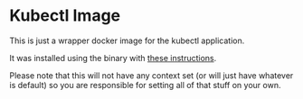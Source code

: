 # Kubectl Image #

This is just a wrapper docker image for the kubectl application.  

It was installed using the binary with [these instructions](https://kubernetes.io/docs/user-guide/prereqs/).  

Please note that this will not have any context set (or will just have whatever is default) so you are
responsible for setting all of that stuff on your own.

